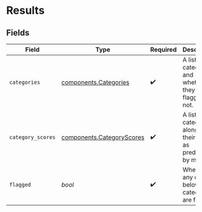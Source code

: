 # Results


## Fields

| Field                                                                   | Type                                                                    | Required                                                                | Description                                                             |
| ----------------------------------------------------------------------- | ----------------------------------------------------------------------- | ----------------------------------------------------------------------- | ----------------------------------------------------------------------- |
| `categories`                                                            | [components.Categories](../../models/components/categories.md)          | :heavy_check_mark:                                                      | A list of the categories, and whether they are flagged or not.          |
| `category_scores`                                                       | [components.CategoryScores](../../models/components/categoryscores.md)  | :heavy_check_mark:                                                      | A list of the categories along with their scores as predicted by model. |
| `flagged`                                                               | *bool*                                                                  | :heavy_check_mark:                                                      | Whether any of the below categories are flagged.                        |